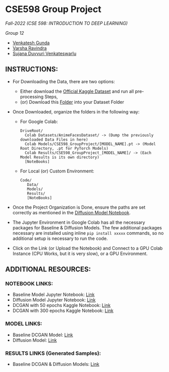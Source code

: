 # CSE598 Group Project
*Fall-2022 (CSE 598: INTRODUCTION TO DEEP LEARNING)*

*Group 12*
* [Venkatesh Gunda](https://github.com/venkate5hgunda)
* [Varsha Ravindra](https://github.com/Varsha-R)
* [Sujana Duvvuri Venkateswarlu](https://github.com/sduvvur7)

## INSTRUCTIONS:
* For Downloading the Data, there are two options:
  * Either download the [Official Kaggle Dataset](https://www.kaggle.com/datasets/splcher/animefacedataset) and run all pre-processing Steps, 
  * (or) Download this [Folder](https://drive.google.com/drive/folders/124HOux2P2m1PyKB0C5_SnBxl_lTN4pvG?usp=sharing) into your Dataset Folder
* Once Downloaded, organize the folders in the following way: 
  * For Google Colab:
    ```
    DriveRoot/
      Colab Datasets/AnimeFacesDataset/ -> (Dump the previously downloaded Data Files in here)
      Colab Models/CSE598_GroupProject/[MODEL_NAME].pt -> (Model Root Directory, .pt for PyTorch Models)
      Colab Results/CSE598_GroupProject_[MODEL_NAME]/ -> (Each Model Results is its own directory)
      [NoteBooks]
    ```
   * For Local (or) Custom Environment:
     ```
     Code/
        Data/
        Models/
        Results/
        [NoteBooks]
     ```
* Once the Project Organization is Done, ensure the paths are set correctly as mentioned in the [Diffusion Model Notebook](https://colab.research.google.com/drive/1p9jPcfo6gIRQbRSQGVcCh0_pudpF7QHW#scrollTo=CA7a_TR8h_3j&line=3&uniqifier=1).

* The Jupyter Environment in Google Colab has all the necessary packages for Baseline & Diffusion Models. The few additional packages necessary are installed using inline `pip install xxxxx` commands, so no additional setup is necessary to run the code.
* Click on the Link (or Upload the Notebook) and Connect to a GPU Colab Instance (CPU Works, but it is very slow), or a GPU Environment.

## ADDITIONAL RESOURCES:
### NOTEBOOK LINKS:
* Baseline Model Jupyter Notebook: [Link](https://colab.research.google.com/drive/1pwrK0NQtamiWkEWdlC6m8WenJnQp4var?usp=sharing)
* Diffusion Model Jupyter Notebook: [Link](https://colab.research.google.com/drive/1p9jPcfo6gIRQbRSQGVcCh0_pudpF7QHW?usp=sharing)
* DCGAN with 50 epochs Kaggle Notebook: [Link](https://www.kaggle.com/code/patrocharm/dcgan-15k-50-epochs)
* DCGAN with 300 epochs Kaggle Notebook: [Link](https://www.kaggle.com/patrocharm/dcgan-15k-300-epochs)

### MODEL LINKS:
* Baseline DCGAN Model: [Link](https://drive.google.com/drive/folders/1i4_4soLUGullCS5ioMxT10kbOtf4nEWz?usp=sharing)
* Diffusion Model: [Link](https://drive.google.com/drive/folders/1q1jn6r8smsGKxrxkNN2G9eodMUbUOhd8?usp=share_link)

### RESULTS LINKS (Generated Samples):
* Baseline DCGAN & Diffusion Models: [Link](https://drive.google.com/drive/folders/1-0UbtOwF8sD6vOUnmLrpb9XxsCWSoZbp?usp=sharing)
